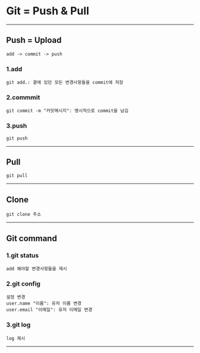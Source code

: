 # Git = Push & Pull

---
## Push = Upload
    add -> commit -> push
### 1.add
    git add.: 곁에 있던 모든 변경사항들을 commit에 저장
### 2.commmit
    git commit -m "커밋메시지": 명시적으로 commit을 남김
### 3.push
    git push
---
## Pull
    git pull
---
## Clone
    git clone 주소
---
## Git command
### 1.git status
    add 해야할 변경사항들을 제시
### 2.git config
    설정 변경
    user.name "이름": 유저 이름 변경
    user.email "이메일": 유저 이메일 변경
### 3.git log
    log 제시
---

